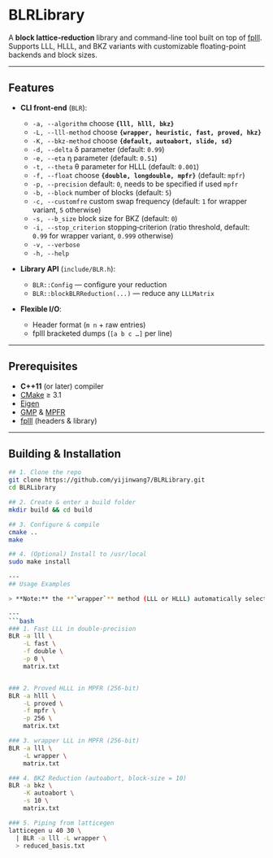 # BLRLibrary

A **block lattice-reduction** library and command-line tool built on top of [fplll](https://github.com/fplll/fplll).  
Supports LLL, HLLL, and BKZ variants with customizable floating-point backends and block sizes.

---

## Features

- **CLI front-end** (`BLR`):  
  - `-a, --algorithm` choose **`{lll, hlll, bkz}`**  
  - `-L, --lll-method` choose **`{wrapper, heuristic, fast, proved, hkz}`**  
  - `-K, --bkz-method` choose **`{default, autoabort, slide, sd}`**  
  - `-d, --delta` δ parameter (default: `0.99`)  
  - `-e, --eta` η parameter (default: `0.51`)  
  - `-t, --theta` θ parameter for HLLL (default: `0.001`)  
  - `-f, --float` choose **`{double, longdouble, mpfr}`** (default: `mpfr`)  
  - `-p, --precision` default: `0`, needs to be specified if used `mpfr`
  - `-b, --block` number of blocks (default: `5`)  
  - `-c, --customfre` custom swap frequency (default: `1` for wrapper variant, `5` otherwise)
  - `-s, --b_size` block size for BKZ (default: `0`)  
  - `-i, --stop_criterion` stopping‐criterion (ratio threshold, default: `0.99` for wrapper variant, `0.999` otherwise)
  - `-v, --verbose`  
  - `-h, --help`

- **Library API** (`include/BLR.h`):  
  - `BLR::Config` — configure your reduction  
  - `BLR::blockBLRReduction(...)` — reduce any `LLLMatrix`

- **Flexible I/O**:  
  - Header format (`m n` + raw entries)  
  - fplll bracketed dumps (`[a b c …]` per line)

---

## Prerequisites

- **C++11** (or later) compiler  
- [CMake](https://cmake.org/) ≥ 3.1  
- [Eigen](https://eigen.tuxfamily.org/)  
- [GMP](https://gmplib.org/) & [MPFR](https://www.mpfr.org/)  
- [fplll](https://github.com/fplll/fplll) (headers & library)  

---

## Building & Installation

```bash
## 1. Clone the repo
git clone https://github.com/yijinwang7/BLRLibrary.git
cd BLRLibrary

## 2. Create & enter a build folder
mkdir build && cd build

## 3. Configure & compile
cmake ..
make 

## 4. (Optional) Install to /usr/local
sudo make install

---
## Usage Examples

> **Note:** the **`wrapper`** method (LLL or HLLL) automatically selects an appropriate precision—**omit** `-f` and `-p` when using `wrapper`.

---
```bash
### 1. Fast LLL in double-precision
BLR -a lll \
    -L fast \
    -f double \
    -p 0 \
    matrix.txt


### 2. Proved HLLL in MPFR (256-bit)
BLR -a hlll \
    -L proved \
    -f mpfr \
    -p 256 \
    matrix.txt

### 3. wrapper LLL in MPFR (256-bit)
BLR -a lll \
    -L wrapper \
    matrix.txt

### 4. BKZ Reduction (autoabort, block-size = 10)
BLR -a bkz \
    -K autoabort \
    -s 10 \
    matrix.txt

### 5. Piping from latticegen
latticegen u 40 30 \
  | BLR -a lll -L wrapper \
  > reduced_basis.txt


